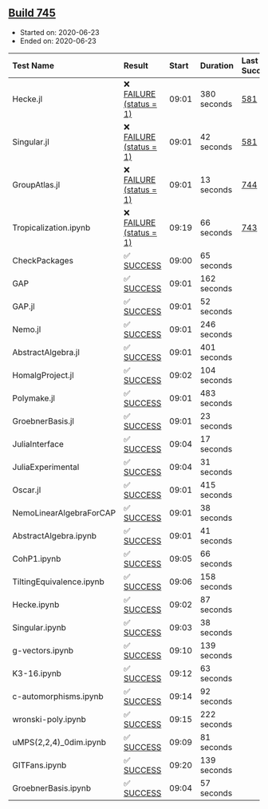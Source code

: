 ## [Build 745](https://oscarci.mathematik.uni-kl.de/job/oscar-julia-1.4/745/)

* Started on: 2020-06-23
* Ended on: 2020-06-23

| Test Name    | Result | Start | Duration | Last Success | First Failure |
|:-------------|:-------|:------|:---------|:-------------|:--------------|
| Hecke.jl | ❌ [FAILURE (status = 1)](https://oscarci.mathematik.uni-kl.de/job/oscar-julia-1.4/745/artifact/logs/build-745/Hecke.jl.log) | 09:01 | 380 seconds | [581](https://oscarci.mathematik.uni-kl.de/job/oscar-julia-1.4/581/) | [582](https://oscarci.mathematik.uni-kl.de/job/oscar-julia-1.4/582/) |
| Singular.jl | ❌ [FAILURE (status = 1)](https://oscarci.mathematik.uni-kl.de/job/oscar-julia-1.4/745/artifact/logs/build-745/Singular.jl.log) | 09:01 | 42 seconds | [581](https://oscarci.mathematik.uni-kl.de/job/oscar-julia-1.4/581/) | [582](https://oscarci.mathematik.uni-kl.de/job/oscar-julia-1.4/582/) |
| GroupAtlas.jl | ❌ [FAILURE (status = 1)](https://oscarci.mathematik.uni-kl.de/job/oscar-julia-1.4/745/artifact/logs/build-745/GroupAtlas.jl.log) | 09:01 | 13 seconds | [744](https://oscarci.mathematik.uni-kl.de/job/oscar-julia-1.4/744/) | [745](https://oscarci.mathematik.uni-kl.de/job/oscar-julia-1.4/745/) |
| Tropicalization.ipynb | ❌ [FAILURE (status = 1)](https://oscarci.mathematik.uni-kl.de/job/oscar-julia-1.4/745/artifact/logs/build-745/Tropicalization.ipynb.log) | 09:19 | 66 seconds | [743](https://oscarci.mathematik.uni-kl.de/job/oscar-julia-1.4/743/) | [744](https://oscarci.mathematik.uni-kl.de/job/oscar-julia-1.4/744/) |
| CheckPackages | ✅ [SUCCESS](https://oscarci.mathematik.uni-kl.de/job/oscar-julia-1.4/745/artifact/logs/build-745/CheckPackages.log) | 09:00 | 65 seconds |  |  |
| GAP | ✅ [SUCCESS](https://oscarci.mathematik.uni-kl.de/job/oscar-julia-1.4/745/artifact/logs/build-745/GAP.log) | 09:01 | 162 seconds |  |  |
| GAP.jl | ✅ [SUCCESS](https://oscarci.mathematik.uni-kl.de/job/oscar-julia-1.4/745/artifact/logs/build-745/GAP.jl.log) | 09:01 | 52 seconds |  |  |
| Nemo.jl | ✅ [SUCCESS](https://oscarci.mathematik.uni-kl.de/job/oscar-julia-1.4/745/artifact/logs/build-745/Nemo.jl.log) | 09:01 | 246 seconds |  |  |
| AbstractAlgebra.jl | ✅ [SUCCESS](https://oscarci.mathematik.uni-kl.de/job/oscar-julia-1.4/745/artifact/logs/build-745/AbstractAlgebra.jl.log) | 09:01 | 401 seconds |  |  |
| HomalgProject.jl | ✅ [SUCCESS](https://oscarci.mathematik.uni-kl.de/job/oscar-julia-1.4/745/artifact/logs/build-745/HomalgProject.jl.log) | 09:02 | 104 seconds |  |  |
| Polymake.jl | ✅ [SUCCESS](https://oscarci.mathematik.uni-kl.de/job/oscar-julia-1.4/745/artifact/logs/build-745/Polymake.jl.log) | 09:01 | 483 seconds |  |  |
| GroebnerBasis.jl | ✅ [SUCCESS](https://oscarci.mathematik.uni-kl.de/job/oscar-julia-1.4/745/artifact/logs/build-745/GroebnerBasis.jl.log) | 09:01 | 23 seconds |  |  |
| JuliaInterface | ✅ [SUCCESS](https://oscarci.mathematik.uni-kl.de/job/oscar-julia-1.4/745/artifact/logs/build-745/JuliaInterface.log) | 09:04 | 17 seconds |  |  |
| JuliaExperimental | ✅ [SUCCESS](https://oscarci.mathematik.uni-kl.de/job/oscar-julia-1.4/745/artifact/logs/build-745/JuliaExperimental.log) | 09:04 | 31 seconds |  |  |
| Oscar.jl | ✅ [SUCCESS](https://oscarci.mathematik.uni-kl.de/job/oscar-julia-1.4/745/artifact/logs/build-745/Oscar.jl.log) | 09:01 | 415 seconds |  |  |
| NemoLinearAlgebraForCAP | ✅ [SUCCESS](https://oscarci.mathematik.uni-kl.de/job/oscar-julia-1.4/745/artifact/logs/build-745/NemoLinearAlgebraForCAP.log) | 09:01 | 38 seconds |  |  |
| AbstractAlgebra.ipynb | ✅ [SUCCESS](https://oscarci.mathematik.uni-kl.de/job/oscar-julia-1.4/745/artifact/logs/build-745/AbstractAlgebra.ipynb.log) | 09:01 | 41 seconds |  |  |
| CohP1.ipynb | ✅ [SUCCESS](https://oscarci.mathematik.uni-kl.de/job/oscar-julia-1.4/745/artifact/logs/build-745/CohP1.ipynb.log) | 09:05 | 66 seconds |  |  |
| TiltingEquivalence.ipynb | ✅ [SUCCESS](https://oscarci.mathematik.uni-kl.de/job/oscar-julia-1.4/745/artifact/logs/build-745/TiltingEquivalence.ipynb.log) | 09:06 | 158 seconds |  |  |
| Hecke.ipynb | ✅ [SUCCESS](https://oscarci.mathematik.uni-kl.de/job/oscar-julia-1.4/745/artifact/logs/build-745/Hecke.ipynb.log) | 09:02 | 87 seconds |  |  |
| Singular.ipynb | ✅ [SUCCESS](https://oscarci.mathematik.uni-kl.de/job/oscar-julia-1.4/745/artifact/logs/build-745/Singular.ipynb.log) | 09:03 | 38 seconds |  |  |
| g-vectors.ipynb | ✅ [SUCCESS](https://oscarci.mathematik.uni-kl.de/job/oscar-julia-1.4/745/artifact/logs/build-745/g-vectors.ipynb.log) | 09:10 | 139 seconds |  |  |
| K3-16.ipynb | ✅ [SUCCESS](https://oscarci.mathematik.uni-kl.de/job/oscar-julia-1.4/745/artifact/logs/build-745/K3-16.ipynb.log) | 09:12 | 63 seconds |  |  |
| c-automorphisms.ipynb | ✅ [SUCCESS](https://oscarci.mathematik.uni-kl.de/job/oscar-julia-1.4/745/artifact/logs/build-745/c-automorphisms.ipynb.log) | 09:14 | 92 seconds |  |  |
| wronski-poly.ipynb | ✅ [SUCCESS](https://oscarci.mathematik.uni-kl.de/job/oscar-julia-1.4/745/artifact/logs/build-745/wronski-poly.ipynb.log) | 09:15 | 222 seconds |  |  |
| uMPS(2,2,4)_0dim.ipynb | ✅ [SUCCESS](https://oscarci.mathematik.uni-kl.de/job/oscar-julia-1.4/745/artifact/logs/build-745/uMPS-2-2-4-_0dim.ipynb.log) | 09:09 | 81 seconds |  |  |
| GITFans.ipynb | ✅ [SUCCESS](https://oscarci.mathematik.uni-kl.de/job/oscar-julia-1.4/745/artifact/logs/build-745/GITFans.ipynb.log) | 09:20 | 139 seconds |  |  |
| GroebnerBasis.ipynb | ✅ [SUCCESS](https://oscarci.mathematik.uni-kl.de/job/oscar-julia-1.4/745/artifact/logs/build-745/GroebnerBasis.ipynb.log) | 09:04 | 57 seconds |  |  |
